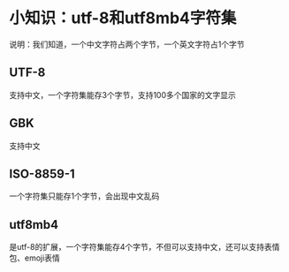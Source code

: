 # 小知识：utf-8和utf8mb4字符集
说明：我们知道，一个中文字符占两个字节，一个英文字符占1个字节

## UTF-8   

支持中文，一个字符集能存3个字节，支持100多个国家的文字显示
## GBK

支持中文
## ISO-8859-1

一个字符集只能存1个字节，会出现中文乱码
## utf8mb4

是utf-8的扩展，一个字符集能存4个字节，不但可以支持中文，还可以支持表情包、emoji表情